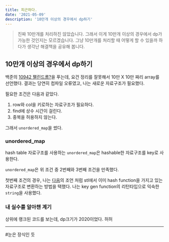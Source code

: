 ```yaml
---
title: 피곤하다.
date: '2021-05-09'
description: '10만개 이상의 경우에서 dp하기'
---
```


> 진짜 10만개를 처리하진 않았습니다. 그래서 이게 10만개 이상의 경우에서 dp가 가능한 것인지는 모르겠습니다. 그냥 10만개를 처리할 때 어떻게 할 수 있을까 하다가 생각난 해결책을 공유해 봅니다.

## 10만개 이상의 경우에서 dp하기

백준의 [10942 팰린드롬?](https://www.acmicpc.net/problem/10942)을 푸는데, 요건 정리를 잘못해서 10만 X 10만 짜리 array를 선언했다. 결과는 당연히 컴파일 오류였고, 나는 새로운 자료구조가 필요했다.

필요한 조건은 다음과 같았다.

1. row와 col을 키로하는 자료구조가 필요하다.
1. find에 상수 시간이 걸린다.
1. 중복을 허용하지 않는다.

그래서 `unordered_map`을 썼다.

### unordered_map

hash table 자료구조를 사용하는 `unordered_map`은 hashable한 자료구조를 key로 사용한다.

`unordered_map`은 위 조건 중 2번째와 3번째 조건을 만족했다.

첫번째 조건의 경우, 나는 [다음](https://stackoverflow.com/a/39690912)의 조언 처럼 stl에서 이미 hash function을 가지고 있는 자료구조로 변환하는 방법을 택했다. 나는 key gen function의 리턴타입으로 익숙한 `string`을 사용했다.

### 내 실수를 알아챈 계기

상위에 랭크된 코드를 보는데, dp크기가 2020이었다. 허허

---

\#눈은 장식인
듯
